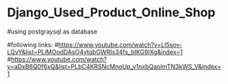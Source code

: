 # Django_Used_Product_Online_Shop
#using postgraysql as database

#following links:
#https://www.youtube.com/watch?v=Ll5sov-LQvY&list=PLlMOodDAsO4ytqbGWRIs34fs_bIKG9lXg&index=1
#https://www.youtube.com/watch?v=aDxB6Q0f6xQ&list=PLbC4KRSNcMnqUp_v1nxbQaoImTN3kWS_V&index=1
